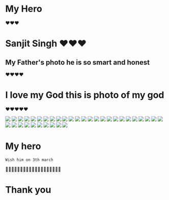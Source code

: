 # My Hero
♥️♥️♥️



# Sanjit Singh ♥️♥️♥️

 ## My Father's photo he is so smart and honest 
♥️♥️♥️♥️

# I love my God this is photo of my god 
♥️♥️♥️♥️♥️


![](IMG_20220207_171704.jpg)
![](IMG_20220207_171714.jpg)
![](IMG_20220207_171727.jpg)
![](IMG_20220207_171746.jpg)
![](IMG_20220207_171805.jpg)
![](IMG_20220207_171828.jpg)
![](IMG_20220207_171840.jpg)
![](IMG_20220207_171957.jpg)
![](IMG_20220207_171945.jpg)
![](IMG_20220207_171930.jpg)
![](IMG_20220207_171911.jpg)
![](IMG_20220207_171852.jpg)
![](IMG_20220207_172116.jpg)
![](IMG_20220207_172102.jpg)
![](IMG_20220207_172043.jpg)
![](IMG_20220207_172025.jpg)
![](IMG_20220207_172012.jpg)
![](IMG_20220207_172221.jpg)
![](IMG_20220207_172211.jpg)
![](IMG_20220207_172200.jpg)
![](IMG_20220207_172150.jpg)
![](IMG_20220207_172133.jpg)
![](IMG_20220207_172237.jpg)
![](IMG_20220207_172352.jpg)
![](IMG_20220207_172336.jpg)
![](IMG_20220207_172324.jpg)
![](IMG_20220207_172309.jpg)
![](IMG_20220207_172507.jpg)
![](IMG_20220207_172448.jpg)
![](IMG_20220207_172431.jpg)
![](IMG_20220207_172417.jpg)
![](IMG_20220207_172352.jpg)
![](IMG_20220207_172557.jpg)
![](IMG_20220207_172537.jpg)
![](IMG_20220207_172523.jpg)
# My hero


`Wish him on 3th march`

🥰🥰😘😘😘😍😍😍🤩🤩🙏🙏🙏🙏🙏🙏🙏🙏🙏


# Thank you
